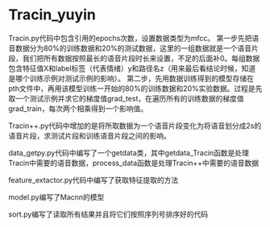 # Tracin_yuyin
Tracin.py代码中包含引用的epochs次数，设置数据类型为mfcc。
  第一步先把语音数据分为80%的训练数据和20%的测试数据，这里的一组数据就是一个语音片段，我们把所有数据按照最长的语音片段时长来设置，不足的后面补0。每组数据包含特征值X和label标签（代表情绪）y和路径名z（用来最后看结论时候，知道是哪个训练示例对测试示例的影响）。
    第二步，先用数据训练得到的模型存储在pth文件中，再用该模型训练一开始的80%的训练数据和20%实验数据。过程是先取一个测试示例并求它的梯度值grad_test，在遍历所有的训练数据的梯度值grad_train，每次两个相乘得到一个影响值。


Tracin++.py代码中增加的是将所取数据为一个语音片段变化为将语音划分成2s的语音片段，求测试片段和训练语音片段之间的影响。


data_getpy.py代码中编写了一个getdata类，其中getdata_Tracin函数是处理Tracin中需要的语音数据，process_data函数是处理Tracin++中需要的语音数据


feature_extactor.py代码中编写了获取特征提取的方法


model.py编写了Macnn的模型


sort.py编写了读取所有结果并且将它们按照序列号排序好的代码
